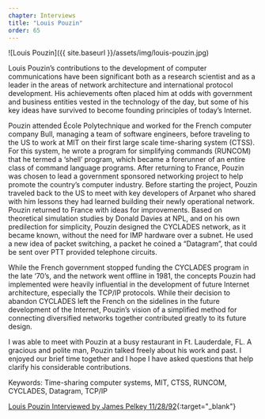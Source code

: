 ```yaml
---
chapter: Interviews
title: "Louis Pouzin"
order: 65
---
```


![Louis Pouzin]({{ site.baseurl }}/assets/img/louis-pouzin.jpg)

Louis Pouzin’s contributions to the development of computer communications have been significant both as a research scientist and as a leader in the areas of network architecture and international protocol development. His achievements often placed him at odds with government and business entities vested in the technology of the day, but some of his key ideas have survived to become founding principles of today’s Internet.

Pouzin attended École Polytechnique and worked for the French computer company Bull, managing a team of software engineers, before traveling to the US to work at MIT on their first large scale time-sharing system (CTSS). For this system, he wrote a program for simplifying commands (RUNCOM) that he termed a ‘shell’ program, which became a forerunner of an entire class of command language programs. After returning to France, Pouzin was chosen to lead a government sponsored networking project to help promote the country’s computer industry. Before starting the project, Pouzin traveled back to the US to meet with key developers of Arpanet who shared with him lessons they had learned building their newly operational network. Pouzin returned to France with ideas for improvements. Based on theoretical simulation studies by Donald Davies at NPL, and on his own predilection for simplicity, Pouzin designed the CYCLADES network, as it became known, without the need for IMP hardware over a subnet. He used a new idea of packet switching, a packet he coined a “Datagram”, that could be sent over PTT provided telephone circuits.

While the French government stopped funding the CYCLADES program in the late ‘70’s, and the network went offline in 1981, the concepts Pouzin had implemented were heavily influential in the development of future Internet architecture, especially the TCP/IP protocols. While their decision to abandon CYCLADES left the French on the sidelines in the future development of the Internet, Pouzin’s vision of a simplified method for connecting diversified networks together contributed greatly to its future design.

I was able to meet with Pouzin at a busy restaurant in Ft. Lauderdale, FL. A gracious and polite man, Pouzin talked freely about his work and past. I enjoyed our brief time together and I hope I have asked questions that help clarify his considerable contributions.

Keywords: Time-sharing computer systems, MIT, CTSS, RUNCOM, CYCLADES, Datagram, TCP/IP

[Louis Pouzin Interviewed by James Pelkey 11/28/92](https://archive.computerhistory.org/resources/access/text/2017/12/102740273-05-01-acc.pdf){:target="_blank"}